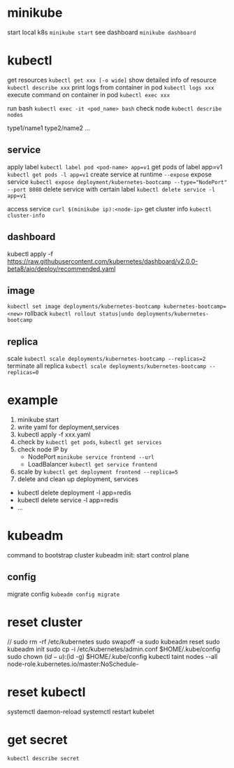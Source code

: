 # minikube
start local k8s `minikube start`
see dashboard `minikube dashboard`

# kubectl
get resources `kubectl get xxx [-o wide]` 
show detailed info of resource `kubectl describe xxx`
print logs from container in pod `kubectl logs xxx`
execute command on container in pod `kubectl exec xxx`

run bash `kubectl exec -it <pod_name> bash`
check node `kubectl describe nodes`

type1/name1 type2/name2 ...

## service
apply label `kubectl label pod <pod-name> app=v1`
get pods of label app=v1 `kubectl get pods -l app=v1`
create service at runtime `--expose`
expose service
`kubectl expose deployment/kubernetes-bootcamp --type="NodePort" --port 8080`
delete service with certain label `kubectl delete service -l app=v1`

access service `curl $(minikube ip):<node-ip>`
get cluster info `kubectl cluster-info`

## dashboard
kubectl apply -f https://raw.githubusercontent.com/kubernetes/dashboard/v2.0.0-beta8/aio/deploy/recommended.yaml


## image
`kubectl set image deployments/kubernetes-bootcamp kubernetes-bootcamp=<new>`
rollback `kubectl rollout status|undo deployments/kubernetes-bootcamp`

## replica
scale `kubectl scale deployments/kubernetes-bootcamp --replicas=2`
terminate all replica `kubectl scale deployments/kubernetes-bootcamp --replicas=0`


# example 
1. minikube start
2. write yaml for deployment,services
3. kubectl apply -f xxx.yaml
4. check by `kubectl get pods`, `kubectl get services`
5. check node IP by 
   - NodePort `minikube service frontend --url` 
   - LoadBalancer `kubectl get service frontend` 
6. scale by `kubectl get deployment frontend --replica=5`
7. delete and clean up deployment, services
  - kubectl delete deployment -l app=redis
  - kubectl delete service -l app=redis
  - ...
  

# kubeadm 
command to bootstrap cluster
kubeadm init: start control plane

## config
migrate config `kubeadm config migrate`

# reset cluster
// sudo rm -rf /etc/kubernetes
sudo swapoff -a
sudo kubeadm reset
sudo kubeadm init
sudo cp -i /etc/kubernetes/admin.conf $HOME/.kube/config
sudo chown $(id -u):$(id -g) $HOME/.kube/config
kubectl taint nodes --all node-role.kubernetes.io/master:NoSchedule-

# reset kubectl
systemctl daemon-reload
systemctl restart kubelet

# get secret
`kubectl describe secret`








